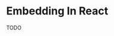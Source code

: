 # Embedding In React

TODO

<Codesandbox example="bundled/react-custom-container" />

<Codesandbox example="bundled/react-fullscreen-modal" />
